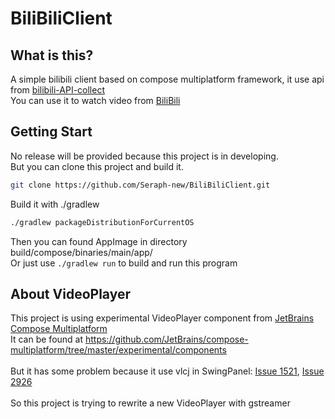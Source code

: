 # BiliBiliClient
## What is this?
A simple bilibili client based on compose multiplatform framework, it use api from [bilibili-API-collect](https://github.com/SocialSisterYi/bilibili-API-collect) <br>
You can use it to watch video from [BiliBili](https://www.bilibili.com)
## Getting Start
No release will be provided because this project is in developing. <br>
But you can clone this project and build it. <br>
```bash
git clone https://github.com/Seraph-new/BiliBiliClient.git
```
Build it with ./gradlew
```bash
./gradlew packageDistributionForCurrentOS
```
Then you can found AppImage in directory build/compose/binaries/main/app/ <br>
Or just use `./gradlew run` to build and run this program <br>
## About VideoPlayer
This project is using experimental VideoPlayer component from [JetBrains Compose Multiplatform](https://www.jetbrains.com/zh-cn/lp/compose-multiplatform/) <br>
It can be found at <https://github.com/JetBrains/compose-multiplatform/tree/master/experimental/components> <br>
<br>
But it has some problem because it use vlcj in SwingPanel: [Issue 1521](https://github.com/JetBrains/compose-multiplatform/issues/1521), [Issue 2926](https://github.com/JetBrains/compose-multiplatform/issues/2926) <br>
<br>
So this project is trying to rewrite a new VideoPlayer with gstreamer <br>
